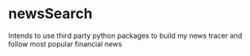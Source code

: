 # newsSearch
Intends to use third party python packages to build my news tracer and follow most popular financial news
